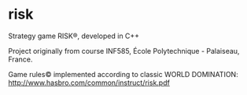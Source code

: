 # risk
Strategy game RISK®, developed in C++

Project originally from course INF585, École Polytechnique - Palaiseau, France.

Game rules© implemented according to classic WORLD DOMINATION:
http://www.hasbro.com/common/instruct/risk.pdf
